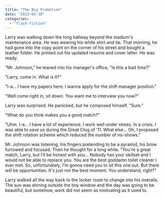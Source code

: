 ```yaml
---
title: "The Big Promotion"
date: "2013-04-18"
categories: 
  - "flash-fiction"
---
```


Larry was walking down the long hallway beyond the stadium's maintenance area. He was wearing his white shirt and tie. That morning, he had gone into the copy point on the corner of his street and bought a leather folder. He printed out his updated resume and cover letter. He was ready.

"Mr. Johnson," he leaned into his manager's office, "Is this a bad time?"

"Larry, come in. What is it?"

"I-a... I have my papers here. I wanna apply for the shift manager position."

"Well come right in, sit down. You want me to interview you now?"

Larry was surprised. He panicked, but he composed himself. "Sure."

"What do you think makes you a good match?"

"Uhm. I-a... I have a lot of experience. I work well under stress. In a crisis. I was able to save us during the Great Clog of '11. What else... Oh, I proposed the shift rotation scheme which reduced the number of no-shows."

Mr. Johnson was listening, his fingers pretending to be a pyramid, his brow furrowed and focused. Then he thought for a long while. "You're a great match, Larry, but I'll be honest with you... Nobody has your skillset and I would not be able to replace you. You are the best goddamn toilet cleaner I ever met. So, unfortunately, I'm gonna need you to sit this one out. But there _will_ be opportunities. It's just not the best moment. You understand, right?"

Larry walked all the way back to the locker room to change into his overalls. The sun was shining outside the tiny window and the day was going to be beautiful, but somehow, work did not seem as motivating as it used to.
